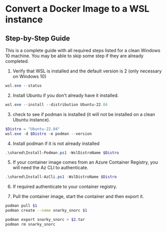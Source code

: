 # Convert a Docker Image to a WSL instance

## Step-by-Step Guide

This is a complete guide with all required steps listed for a clean Windows 10 machine.  You may be able to skip some step if they are already completed.

1. Verify that WSL is installed and the default version is 2  (only necessary on Windows 10)

```powershell
wsl.exe --status
```

2. Install Ubuntu if you don't already have it installed.

```powershell
wsl.exe --install --distribution Ubuntu-22.04
```

3. check to see if podman is installed (it will not be installed on a clean Ubuntu instance).

```powershell
$Distro = "Ubuntu-22.04"
wsl.exe -d $Distro -e podman --version
```

4. Install podman if it is not already installed

```powershell
.\shared\Install-Podman.ps1 -WslDistroName $Distro
``` 

5. If your container image comes from an Azure Container Registry, you will need the Az CLI to authenticate.

```powershell
.\shared\Install-AzCli.ps1 -WslDistroName $Distro
```

6. If required authenticate to your container registry.

7. Pull the container image, start the container and then export it.

```bash
podman pull $1
podman create --name snarky_snorc $1

podman export snarky_snorc > $2.tar
podman rm snarky_snorc
```

